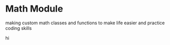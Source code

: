 # Math Module
 making custom math classes and functions to make life easier and practice coding skills

hi